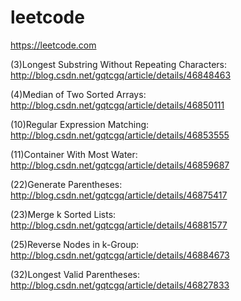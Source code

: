 # leetcode
https://leetcode.com

(3)Longest Substring Without Repeating Characters: http://blog.csdn.net/gqtcgq/article/details/46848463

(4)Median of Two Sorted Arrays: http://blog.csdn.net/gqtcgq/article/details/46850111

(10)Regular Expression Matching: http://blog.csdn.net/gqtcgq/article/details/46853555

(11)Container With Most Water: http://blog.csdn.net/gqtcgq/article/details/46859687

(22)Generate Parentheses: http://blog.csdn.net/gqtcgq/article/details/46875417

(23)Merge k Sorted Lists: http://blog.csdn.net/gqtcgq/article/details/46881577

(25)Reverse Nodes in k-Group: http://blog.csdn.net/gqtcgq/article/details/46884673

(32)Longest Valid Parentheses: http://blog.csdn.net/gqtcgq/article/details/46827833